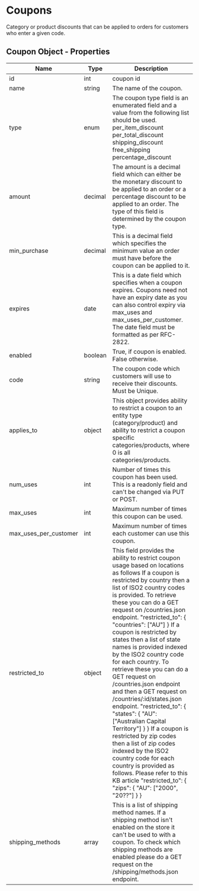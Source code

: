 # <span class="jumptarget"> Coupons </span>

Category or product discounts that can be applied to orders for customers who enter a given code.

## <span class="jumptarget"> Coupon Object - Properties </span>

| Name | Type | Description |
| --- | --- | --- |
| id | int | coupon id |
| name | string | The name of the coupon. |
| type | enum | The coupon type field is an enumerated field and a value from the following list should be used. per_item_discount per_total_discount shipping_discount free_shipping percentage_discount |
| amount | decimal | The amount is a decimal field which can either be the monetary discount to be applied to an order or a percentage discount to be applied to an order. The type of this field is determined by the coupon type. |
| min_purchase | decimal | This is a decimal field which specifies the minimum value an order must have before the coupon can be applied to it. |
| expires | date | This is a date field which specifies when a coupon expires. Coupons need not have an expiry date as you can also control expiry via max_uses and max_uses_per_customer. The date field must be formatted as per RFC-2822. |
| enabled | boolean | True, if coupon is enabled. False otherwise. |
| code | string | The coupon code which customers will use to receive their discounts. Must be Unique. |
| applies_to | object | This object provides ability to restrict a coupon to an entity type (category/product) and ability to restrict a coupon specific categories/products, where 0 is all categories/products. |
| num_uses | int | Number of times this coupon has been used. This is a readonly field and can't be changed via PUT or POST. |
| max_uses | int | Maximum number of times this coupon can be used. |
| max_uses_per_customer | int | Maximum number of times each customer can use this coupon. |
| restricted_to | object | This field provides the ability to restrict coupon usage based on locations as follows If a coupon is restricted by country then a list of ISO2 country codes is provided. To retrieve these you can do a GET request on /countries.json endpoint. "restricted_to": { "countries": ["AU"] } If a coupon is restricted by states then a list of state names is provided indexed by the ISO2 country code for each country. To retrieve these you can do a GET request on /countries.json endpoint and then a GET request on /countries/:id/states.json endpoint. "restricted_to": { "states": { "AU": ["Australian Capital Territory"] } } If a coupon is restricted by zip codes then a list of zip codes indexed by the ISO2 country code for each country is provided as follows. Please refer to this KB article "restricted_to": { "zips": { "AU": ["2000", "20??"] } } |
| shipping_methods | array | This is a list of shipping method names. If a shipping method isn't enabled on the store it can't be used to with a coupon. To check which shipping methods are enabled please do a GET request on the /shipping/methods.json endpoint. |
